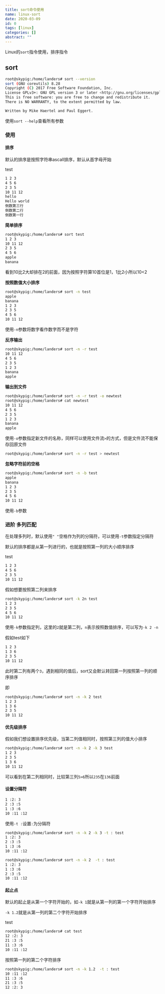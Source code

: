 ```yaml
---
title: sort命令使用
name: linux-sort
date: 2020-03-09
id: 0
tags: [linux]
categories: []
abstract: ""
---
```



Linux的`sort`指令使用，排序指令

<!--more-->

## sort

```bash
root@skypig:/home/landers# sort --version
sort (GNU coreutils) 8.28
Copyright (C) 2017 Free Software Foundation, Inc.
License GPLv3+: GNU GPL version 3 or later <http://gnu.org/licenses/gpl.html>.
This is free software: you are free to change and redistribute it.
There is NO WARRANTY, to the extent permitted by law.

Written by Mike Haertel and Paul Eggert.
```

使用`sort --help`查看所有参数

### 使用

#### **排序**

默认的排序是按照字符串ascall排序，默认从首字母开始

test

```txt
1 2 3
4 5 6
2 3 5
10 11 12
hello
Hello world
倒数第三行
倒数第二行
倒数第一行
```

**简单排序**

```bash
root@skypig:/home/landers# sort test
1 2 3
10 11 12
2 3 5
4 5 6
apple
banana
```

看到10比2大却排在2的前面，因为按照字符算10首位是1，1比2小所以10<2

**按照数值大小排序**

```bash
root@skypig:/home/landers# sort -n test
apple
banana
1 2 3
2 3 5
4 5 6
10 11 12
```

使用`-n`参数将数字看作数字而不是字符

**反序输出**

```bash
root@skypig:/home/landers# sort -n -r test
10 11 12
4 5 6
2 3 5
1 2 3
banana
apple
```

**输出到文件**

```bash
root@skypig:/home/landers# sort -n -r test -o newtest
root@skypig:/home/landers# cat newtest
10 11 12
4 5 6
2 3 5
1 2 3
banana
apple
```

使用`-o`参数指定新文件的名称，同样可以使用文件流`>`的方式，但是文件流不能保存回原文件

```bash
root@skypig:/home/landers# sort -n -r test > newtest
```

**忽略字符前的空格**

```bash
root@skypig:/home/landers# sort -n -b test
apple
banana
1 2 3
2 3 5
4 5 6
10 11 12
```

使用`-b`参数

### 进阶 多列匹配

在处理多列时，默认使用`" "`空格作为列的分隔符，可以使用`-t`参数指定分隔符

默认的排序都是从第一列进行的，也就是按照第一列的大小顺序排序

test

```bash
1 2 3
4 5 6
2 3 5
10 11 12
```

假如想要按照第二列来排序

```bash
root@skypig:/home/landers# sort -k 2n test
1 2 3
2 3 5
4 5 6
10 11 12
```

使用`-k`参数指定列，这里的`2`就是第二列，`n`表示按照数值排序，可以写为`-k 2 -n`

假如test如下

```txt
1 2 3
1 3 6
2 3 5
10 11 12
```

此时第二列有两个`3`，遇到相同的值后，sort又会默认转回第一列按照第一列的顺序排序

即

```bash
root@skypig:/home/landers# sort -n -k 2 test
1 2 3
1 3 6
2 3 5
10 11 12
```

#### 优先级排序

假如我们想设置排序优先级，当第二列值相同时，按照第三列的值大小排序

```bash
root@skypig:/home/landers# sort -n -k 2 -k 3 test
1 2 3
2 3 5
1 3 6
10 11 12
```

可以看到在第二列相同时，比较第三列`5>6`所以`235`在`136`前面

#### 设置分隔符

```txt
1 :2: 3
2 :3 :5
1 :3 :6
10 :11 :12
```

使用`-t :`设置`:`为分隔符

```bash
root@skypig:/home/landers# sort -n -k 2 -k 3 -t : test
1 :2: 3
2 :3 :5
1 :3 :6
10 :11 :12

root@skypig:/home/landers# sort -n -k 2  -t : test
1 :2: 3
1 :3 :6
2 :3 :5
10 :11 :12
```

#### 起止点

默认的起止是从第一个字符开始的，如`-k 1`就是从第一列的第一个字符开始排序

`-k 1.2`就是从第一列的第二个字符开始排序

test

```bash
root@skypig:/home/landers# cat test
12 :2: 3
21 :3 :5
11 :3 :6
10 :11 :12
```

按照第一列的第二个字符排序

```bash
root@skypig:/home/landers# sort -n -k 1.2  -t : test
10 :11 :12
11 :3 :6
21 :3 :5
12 :2: 3
```

